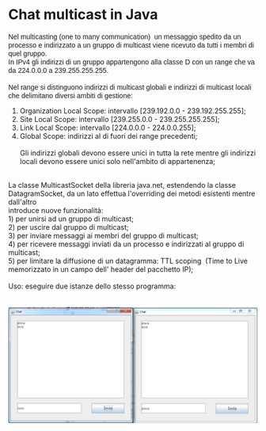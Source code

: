 <!DOCTYPE html PUBLIC "-//W3C//DTD HTML 4.01//EN" "http://www.w3.org/TR/html4/strict.dtd">
<html><head>
  
  <meta content="text/html; charset=ISO-8859-1" http-equiv="content-type">
  

  
</head><body>
<span style="font-family: Arial;"></span>
<h1>Chat multicast in Java</h1>

<span style="font-family: Arial;">Nel multicasting (one to many
communication)&nbsp; un messaggio spedito da
un processo e indirizzato a un gruppo di multicast viene ricevuto da tutti i membri di quel gruppo.<br>
In IPv4 gli indirizzi di un gruppo appartengono alla classe D con un
range che va da 224.0.0.0 a 239.255.255.255. <br>
<br>
Nel range si distinguono indirizzi di multicast globali e indirizzi di
multicast locali che delimitano diversi ambiti di gestione:<br>
1) Organization Local Scope: intervallo [239.192.0.0 - 239.192.255.255];<br>
2) Site Local Scope: intervallo [239.255.0.0 - 239.255.255.255];<br>
3) Link Local Scope: intervallo [224.0.0.0 - 224.0.0.255];<br>
4) Global Scope: indirizzi al di fuori dei range precedenti;
<br><br>
Gli indirizzi globali devono essere unici in tutta la rete mentre gli
indirizzi locali devono essere unici solo nell'ambito di appartenenza;<br>
<br>
La classe MulticastSocket della libreria java.net, estendendo la classe
DatagramSocket, da un lato effettua l'overriding dei metodi esistenti
mentre dall'altro<br>introduce nuove funzionalità:<br>
1) per unirsi ad un gruppo di multicast;<br>
2) per uscire dal gruppo di multicast;<br>
3) per inviare messaggi ai membri del gruppo di multicast;<br>
4) per ricevere messaggi inviati da un processo e indirizzati al gruppo di
multicast;<br>
5) per limitare la diffusione di un datagramma: TTL scoping&nbsp; (Time
to Live memorizzato in un campo dell' header del pacchetto IP);<br>
<br>Uso: eseguire due istanze dello stesso programma:<br>
<br>
<br>
</span><img src="./processo.jpg" alt=""><br>

<br>

</body></html>
